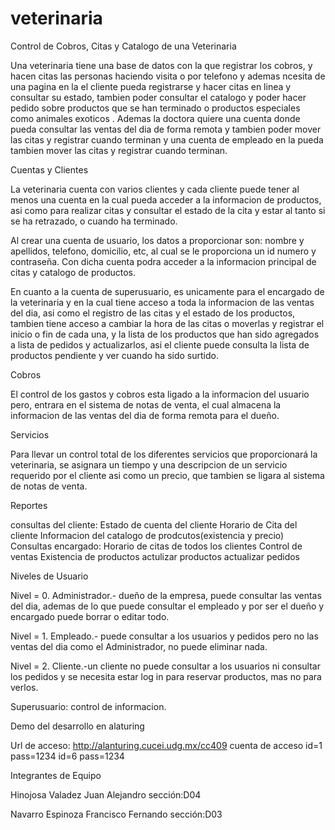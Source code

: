 veterinaria
===========

Control de Cobros, Citas y Catalogo de una Veterinaria

Una veterinaria tiene una base de datos con la que registrar los cobros, 
y hacen citas las personas haciendo visita o por telefono y
ademas ncesita de una pagina en la el cliente pueda registrarse y 
hacer citas en linea y consultar su estado, tambien poder consultar
el catalogo y poder hacer pedido sobre productos que se han 
terminado o productos especiales como animales exoticos . 
Ademas la doctora quiere una cuenta  donde pueda consultar las 
ventas del dia de forma remota y tambien poder mover las citas y
registrar cuando terminan y una cuenta de empleado en la pueda 
tambien mover las citas y registrar cuando terminan.


Cuentas y Clientes

La veterinaria cuenta con varios clientes y cada cliente puede tener
al menos una cuenta en la cual pueda acceder a la informacion de
productos, asi como para realizar citas y consultar el estado de la cita
y estar al tanto si se ha retrazado, o cuando ha terminado.

Al crear una cuenta de usuario, los datos a proporcionar son:
nombre y apellidos, telefono, domicilio, etc, al cual se le
proporciona un id numero y contraseña. Con dicha cuenta podra acceder 
a la informacion principal de citas y catalogo de productos.

En cuanto a la cuenta de superusuario, es unicamente para el
encargado de la veterinaria y en la cual tiene acceso a toda la
informacion de las ventas del dia, asi como el registro de las citas
y el estado de los productos, tambien tiene acceso a cambiar la hora
de las citas o moverlas y registrar el inicio o fin de cada una, y la lista
de los productos que han sido agregados a lista de pedidos y actualizarlos,
asi el cliente puede consulta la lista de productos pendiente y ver cuando
ha sido surtido.

Cobros

El control de los gastos y cobros esta ligado a la informacion
del usuario pero, entrara en el sistema de notas de venta, el cual almacena
la informacion de las ventas del dia de forma remota para el dueño.

Servicios

Para llevar un control total de los diferentes servicios que 
proporcionará la veterinaria, se asignara un tiempo y una
descripcion de un servicio requerido por el cliente
asi como un precio, que tambien se ligara al sistema de 
notas de venta.



Reportes

consultas del cliente:
Estado de cuenta del cliente
Horario de Cita del cliente
Informacion del catalogo de prodcutos(existencia y precio)
Consultas encargado:
Horario de citas de todos los clientes
Control de ventas
Existencia de productos
actulizar productos
actualizar pedidos


Niveles de Usuario

Nivel = 0. Administrador.- dueño de la empresa, puede consultar las ventas del dia, ademas 
de lo que puede consultar el empleado y por ser el dueño y encargado puede borrar o editar todo.

Nivel = 1. Empleado.- puede consultar a los usuarios y pedidos pero no las ventas del dia
como el Administrador, no puede eliminar nada.

Nivel = 2. Cliente.-un cliente no puede consultar a los usuarios ni consultar los pedidos 
y se necesita estar log in para reservar productos, mas no para verlos. 



Superusuario:
control de informacion.



Demo del desarrollo en alaturing

Url de acceso: http://alanturing.cucei.udg.mx/cc409
cuenta de acceso
id=1 pass=1234
id=6 pass=1234


Integrantes de Equipo


Hinojosa Valadez Juan Alejandro sección:D04

Navarro  Espinoza Francisco Fernando sección:D03
